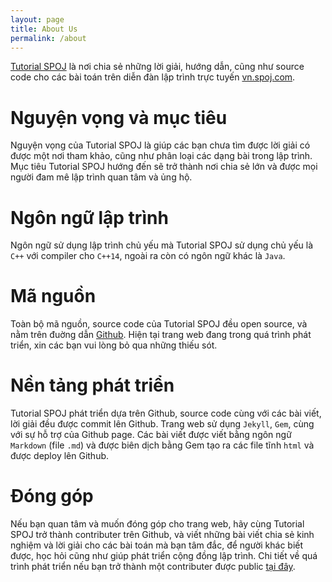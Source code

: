 ```yaml
---
layout: page
title: About Us
permalink: /about
---
```


[Tutorial SPOJ](https://vnspoj.github.io/) là nơi chia sẻ những lời giải, hướng dẫn, cũng như source code cho các bài toán trên diễn đàn lập trình trực tuyến [vn.spoj.com](https://vn.spoj.com).


# Nguyện vọng và mục tiêu
Nguyện vọng của Tutorial SPOJ là giúp các bạn chưa tìm được lời giải có được một nơi tham khảo, cũng như phân loại các dạng bài trong lập trình. Mục tiêu Tutorial SPOJ hướng đến sẽ trở thành nơi chia sẻ lớn và được mọi người đam mê lập trình quan tâm và ủng hộ.


# Ngôn ngữ lập trình
Ngôn ngữ sử dụng lập trình chủ yếu mà Tutorial SPOJ sử dụng chủ yếu là `C++` với compiler cho `C++14`, ngoài ra còn có ngôn ngữ khác là `Java`.


# Mã nguồn
Toàn bộ mã nguồn, source code của Tutorial SPOJ đều open source, và nằm trên đuờng dẫn [Github](https://github.com/vnspoj). Hiện tại trang web đang trong quá trình phát triển, xin các bạn vui lòng bỏ qua những thiếu sót.


# Nền tảng phát triển
Tutorial SPOJ phát triển dựa trên Github, source code cùng với các bài viết, lời giải đều được commit lên Github. Trang web sử dụng `Jekyll`, `Gem`, cùng với sự hỗ trợ của Github page. Các bài viết được viết bằng ngôn ngữ `Markdown` (file `.md`) và được biên dịch bằng Gem tạo ra các file tĩnh `html` và được deploy lên Github.



# Đóng góp
Nếu bạn quan tâm và muốn đóng góp cho trang web, hãy cùng Tutorial SPOJ trở thành contributer trên Github, và viết những bài viết chia sẻ kinh nghiệm và lời giải cho các bài toán mà bạn tâm đắc, để người khác biết được, học hỏi cũng như giúp phát triển cộng đồng lập trình. Chi tiết về quá trình phát triển nếu bạn trở thành một contributer được public [tại đây](https://github.com/vnspoj/vnspoj.github.io#contribution).

<!-- vnspoj.github.io_ads_post_upper_related -->
<div style="margin-top: 50px; margin-bottom: 30px">
<ins class="adsbygoogle"
	style="display:block"
	data-ad-client="ca-pub-2949659900148168"
	data-ad-slot="1965177778"
	data-ad-format="auto"
	data-full-width-responsive="true"></ins>
</div>
